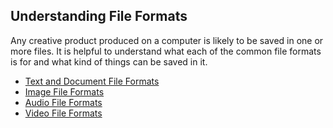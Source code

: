 ## Understanding File Formats
Any creative product produced on a computer is likely to be saved in one
or more files. It is helpful to understand what each of the common file
formats is for and what kind of things can be saved in it.
* [Text and Document File Formats](documents/)
* [Image File Formats](images/)
* [Audio File Formats](audio/)
* [Video File Formats](video/)
